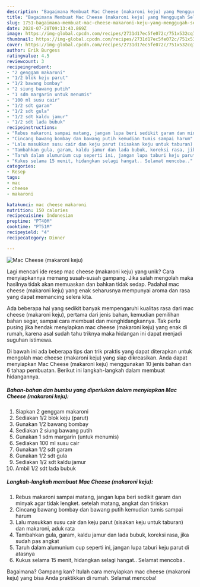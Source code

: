 ```yaml
---
description: "Bagaimana Membuat Mac Cheese (makaroni keju) yang Menggugah Selera"
title: "Bagaimana Membuat Mac Cheese (makaroni keju) yang Menggugah Selera"
slug: 1751-bagaimana-membuat-mac-cheese-makaroni-keju-yang-menggugah-selera
date: 2020-07-28T09:13:43.869Z
image: https://img-global.cpcdn.com/recipes/2731d17ec5fe072c/751x532cq70/mac-cheese-makaroni-keju-foto-resep-utama.jpg
thumbnail: https://img-global.cpcdn.com/recipes/2731d17ec5fe072c/751x532cq70/mac-cheese-makaroni-keju-foto-resep-utama.jpg
cover: https://img-global.cpcdn.com/recipes/2731d17ec5fe072c/751x532cq70/mac-cheese-makaroni-keju-foto-resep-utama.jpg
author: Erik Burgess
ratingvalue: 4.5
reviewcount: 3
recipeingredient:
- "2 genggam makaroni"
- "1/2 blok keju parut"
- "1/2 bawang bombay"
- "2 siung bawang putih"
- "1 sdm margarin untuk menumis"
- "100 ml susu cair"
- "1/2 sdt garam"
- "1/2 sdt gula"
- "1/2 sdt kaldu jamur"
- "1/2 sdt lada bubuk"
recipeinstructions:
- "Rebus makaroni sampai matang, jangan lupa beri sedikit garam dan minyak agar tidak lengket. setelah matang, angkat dan tiriskan"
- "Cincang bawang bombay dan bawang putih kemudian tumis sampai harum"
- "Lalu masukkan susu cair dan keju parut (sisakan keju untuk taburan) dan makaroni, aduk rata"
- "Tambahkan gula, garam, kaldu jamur dan lada bubuk, koreksi rasa, jika sudah pas angkat"
- "Taruh dalam alumunium cup seperti ini, jangan lupa taburi keju parut di atasnya"
- "Kukus selama 15 menit, hidangkan selagi hangat.. Selamat mencoba.."
categories:
- Resep
tags:
- mac
- cheese
- makaroni

katakunci: mac cheese makaroni 
nutrition: 150 calories
recipecuisine: Indonesian
preptime: "PT40M"
cooktime: "PT51M"
recipeyield: "4"
recipecategory: Dinner

---
```



![Mac Cheese (makaroni keju)](https://img-global.cpcdn.com/recipes/2731d17ec5fe072c/751x532cq70/mac-cheese-makaroni-keju-foto-resep-utama.jpg)

Lagi mencari ide resep mac cheese (makaroni keju) yang unik? Cara menyiapkannya memang susah-susah gampang. Jika salah mengolah maka hasilnya tidak akan memuaskan dan bahkan tidak sedap. Padahal mac cheese (makaroni keju) yang enak seharusnya mempunyai aroma dan rasa yang dapat memancing selera kita.

Ada beberapa hal yang sedikit banyak mempengaruhi kualitas rasa dari mac cheese (makaroni keju), pertama dari jenis bahan, kemudian pemilihan bahan segar, sampai cara membuat dan menghidangkannya. Tak perlu pusing jika hendak menyiapkan mac cheese (makaroni keju) yang enak di rumah, karena asal sudah tahu triknya maka hidangan ini dapat menjadi suguhan istimewa.




Di bawah ini ada beberapa tips dan trik praktis yang dapat diterapkan untuk mengolah mac cheese (makaroni keju) yang siap dikreasikan. Anda dapat menyiapkan Mac Cheese (makaroni keju) menggunakan 10 jenis bahan dan 6 tahap pembuatan. Berikut ini langkah-langkah dalam membuat hidangannya.

<!--inarticleads1-->

##### Bahan-bahan dan bumbu yang diperlukan dalam menyiapkan Mac Cheese (makaroni keju):

1. Siapkan 2 genggam makaroni
1. Sediakan 1/2 blok keju (parut)
1. Gunakan 1/2 bawang bombay
1. Sediakan 2 siung bawang putih
1. Gunakan 1 sdm margarin (untuk menumis)
1. Sediakan 100 ml susu cair
1. Gunakan 1/2 sdt garam
1. Gunakan 1/2 sdt gula
1. Sediakan 1/2 sdt kaldu jamur
1. Ambil 1/2 sdt lada bubuk




<!--inarticleads2-->

##### Langkah-langkah membuat Mac Cheese (makaroni keju):

1. Rebus makaroni sampai matang, jangan lupa beri sedikit garam dan minyak agar tidak lengket. setelah matang, angkat dan tiriskan
1. Cincang bawang bombay dan bawang putih kemudian tumis sampai harum
1. Lalu masukkan susu cair dan keju parut (sisakan keju untuk taburan) dan makaroni, aduk rata
1. Tambahkan gula, garam, kaldu jamur dan lada bubuk, koreksi rasa, jika sudah pas angkat
1. Taruh dalam alumunium cup seperti ini, jangan lupa taburi keju parut di atasnya
1. Kukus selama 15 menit, hidangkan selagi hangat.. Selamat mencoba..




Bagaimana? Gampang kan? Itulah cara menyiapkan mac cheese (makaroni keju) yang bisa Anda praktikkan di rumah. Selamat mencoba!
